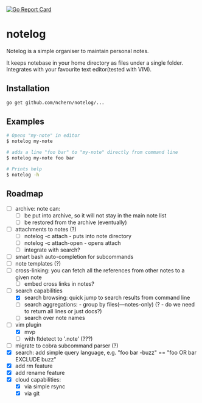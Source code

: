 [![Go Report Card](https://goreportcard.com/badge/github.com/nchern/notelog)](https://goreportcard.com/report/github.com/nchern/notelog)
# notelog

Notelog is a simple organiser to maintain personal notes.

It keeps notebase in your home directory as files under a single folder.
Integrates with your favourite text editor(tested with VIM).

## Installation
```bash
go get github.com/nchern/notelog/...
```

## Examples

```bash
# Opens "my-note" in editor
$ notelog my-note

# adds a line "foo bar" to "my-note" directly from command line
$ notelog my-note foo bar

# Prints help
$ notelog -h
```

## Roadmap
 - [ ] archive: note can:
   - [ ] be put into archive, so it will not stay in the main note list
   - [ ] be restored from the archive (eventually)
 - [ ] attachments to notes (?)
   - [ ] notelog -c attach <notename> <filepath> - puts <filepath> into note directory
   - [ ] notelog -c attach-open <notename> <attach-name> - opens attach
   - [ ] integrate with search?
 - [ ] smart bash auto-completion for subcommands
 - [ ] note templates (?)
 - [ ] cross-linking: you can fetch all the references from other notes to a given note
   - [ ] embed cross links in notes?
 - [ ] search capabilities
   - [x] search browsing: quick jump to search results from command line
   - [ ] search aggregations:  - group by files(—notes-only)  (? - do we need to return all lines or just docs?)
   - [ ] search over note names
 - [ ] vim plugin
   - [x] mvp
   - [ ] with ftdetect to '.note' (???)
 - [ ] migrate to cobra subcommand parser (?)
 - [x] search: add simple query language, e.g. "foo bar -buzz" == "foo OR bar EXCLUDE buzz"
 - [x] add rm feature
 - [x] add rename feature
 - [x] cloud capabilities:
   - [x] via simple rsync
   - [x] via git
